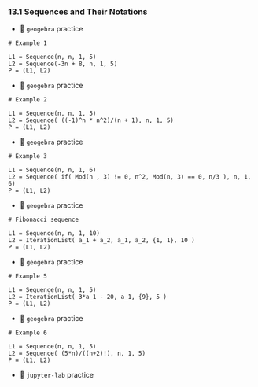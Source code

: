 ### 13.1 Sequences and Their Notations


- 🎯 `geogebra` practice
```
# Example 1

L1 = Sequence(n, n, 1, 5)
L2 = Sequence(-3n + 8, n, 1, 5)
P = (L1, L2)
```


- 🎯 `geogebra` practice
```
# Example 2

L1 = Sequence(n, n, 1, 5)
L2 = Sequence( ((-1)^n * n^2)/(n + 1), n, 1, 5)
P = (L1, L2)
```


- 🎯 `geogebra` practice
```
# Example 3

L1 = Sequence(n, n, 1, 6)
L2 = Sequence( if( Mod(n , 3) != 0, n^2, Mod(n, 3) == 0, n/3 ), n, 1, 6)
P = (L1, L2)
```


- 🎯 `geogebra` practice
```
# Fibonacci sequence

L1 = Sequence(n, n, 1, 10)
L2 = IterationList( a_1 + a_2, a_1, a_2, {1, 1}, 10 )
P = (L1, L2)
```


- 🎯 `geogebra` practice
```
# Example 5

L1 = Sequence(n, n, 1, 5)
L2 = IterationList( 3*a_1 - 20, a_1, {9}, 5 )
P = (L1, L2)
```


- 🎯 `geogebra` practice
```
# Example 6

L1 = Sequence(n, n, 1, 5)
L2 = Sequence( (5*n)/((n+2)!), n, 1, 5)
P = (L1, L2)
```

- 🎯 `jupyter-lab` practice
